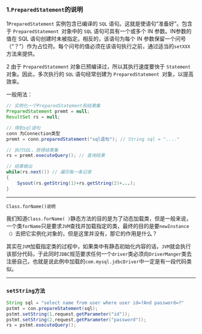 ### 1.`PreparedStatement`的说明



1`PreparedStatement` 实例包含已编译的 `SQL` 语句。这就是使语句“准备好”。包含于 `PreparedStatement `对象中的 `SQL` 语句可具有一个或多个 IN 参数。IN参数的值在 SQL 语句创建时未被指定。相反的，该语句为每个 IN 参数保留一个问号（“？”）作为占位符。每个问号的值必须在该语句执行之前，通过适当的`setXXX` 方法来提供。

2 由于 `PreparedStatement` 对象已预编译过，所以其执行速度要快于 `Statement` 对象。因此，多次执行的 `SQL` 语句经常创建为 `PreparedStatement `对象，以提高效率。

一般用法：

```java
// 实例化一个PreparedStatement和结果集
PreparedStatement premt = null;
ResultSet rs = null;

// 得到sql语句
conn 为Connection类型
premt = conn.preparedStatement("sql语句"); // String sql = "...."

// 执行SQL，获得结果集
rs = premt.executeQuery(); // 查询结果

// 结果输出
while(rs.next()) // 遍历每一条记录
{
    Sysout(rs.getString(1)+rs.getString(2)+...);
}
```

---

`Class.forName()说明`

我们知道`Class.forName( )`静态方法的目的是为了动态加载类，但是一般来说，一个类`forName`只是要求`JVM`查找并加载指定的类，最终的目的是要`newInstance（）`去把它实例化对象的，但是这里并没有，那它的作用是什么？

其实在`JVM`加载指定类的过程中，如果类中有静态初始化内容的话，`JVM`就会执行该部分代码，于此同时`JDBC`规范要求任何一个`driver`类必须向`DriverManger`类去注册自己，也就是说此例中加载的`com.mysql.jdbcDriver`中一定是有一段代码类似。

---

### `setString方法`

```java
String sql = "select name from user where user id=?And password=?" 
pstmt = con.prepareStatement(sql);
pstmt.setString(1,request.getParameter("id"));
pstmt.setString(2,request,getParameter("password"));
rs = pstmt.executeQuery();
```


